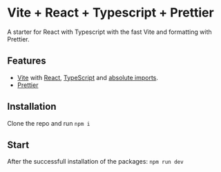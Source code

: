 # Vite + React + Typescript + Prettier

A starter for React with Typescript with the fast Vite and formatting with Prettier.

## Features

- [Vite](https://vitejs.dev) with [React](https://reactjs.org), [TypeScript](https://www.typescriptlang.org) and [absolute imports](https://vitejs.dev/config/shared-options.html#resolve-alias).
- [Prettier](https://prettier.io)

## Installation

Clone the repo and run `npm i`

## Start

After the successfull installation of the packages: `npm run dev`
